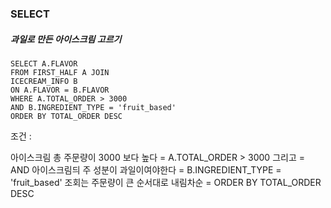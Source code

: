 ### SELECT
##### 과일로 만든 아이스크림 고르기
````
SELECT A.FLAVOR
FROM FIRST_HALF A JOIN
ICECREAM_INFO B
ON A.FLAVOR = B.FLAVOR
WHERE A.TOTAL_ORDER > 3000
AND B.INGREDIENT_TYPE = 'fruit_based'
ORDER BY TOTAL_ORDER DESC
````
조건 : 

아이스크림 총 주문량이 3000 보다 높다 = A.TOTAL_ORDER > 3000
그리고 = AND 
아이스크림듸 주 성분이 과일이여야한다 = B.INGREDIENT_TYPE = 'fruit_based'
조회는 주문량이 큰 순서대로 내림차순 = ORDER BY TOTAL_ORDER DESC
